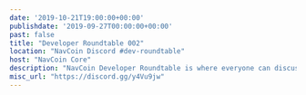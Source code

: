 ```yaml
---
date: '2019-10-21T19:00:00+00:00'
publishdate: '2019-09-27T00:00:00+00:00'
past: false
title: "Developer Roundtable 002"
location: "NavCoin Discord #dev-roundtable"
host: "NavCoin Core"
description: "NavCoin Developer Roundtable is where everyone can discuss what's going on in the project on a predominately core level, and everyone is welcome to discuss topics not limited to : Coding, Protocols, Testing, GitHub issues and PR's. The roundtables will be held at 7pm GMT on the third Monday of every month on the NavCoin Discord server, channel #dev-roundtable."
misc_url: "https://discord.gg/y4Vu9jw"
---
```

